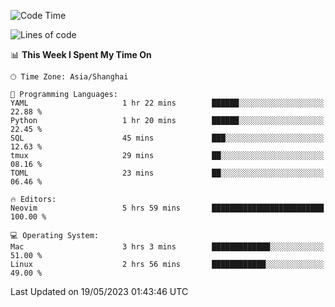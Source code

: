 <!--START_SECTION:waka-->
![Code Time](http://img.shields.io/badge/Code%20Time-1%2C369%20hrs%2032%20mins-blue)

![Lines of code](https://img.shields.io/badge/From%20Hello%20World%20I%27ve%20Written-261.0%20thousand%20lines%20of%20code-blue)

📊 **This Week I Spent My Time On** 

```text
🕑︎ Time Zone: Asia/Shanghai

💬 Programming Languages: 
YAML                     1 hr 22 mins        ██████░░░░░░░░░░░░░░░░░░░   22.88 % 
Python                   1 hr 20 mins        ██████░░░░░░░░░░░░░░░░░░░   22.45 % 
SQL                      45 mins             ███░░░░░░░░░░░░░░░░░░░░░░   12.63 % 
tmux                     29 mins             ██░░░░░░░░░░░░░░░░░░░░░░░   08.16 % 
TOML                     23 mins             ██░░░░░░░░░░░░░░░░░░░░░░░   06.46 % 

🔥 Editors: 
Neovim                   5 hrs 59 mins       █████████████████████████   100.00 % 

💻 Operating System: 
Mac                      3 hrs 3 mins        █████████████░░░░░░░░░░░░   51.00 % 
Linux                    2 hrs 56 mins       ████████████░░░░░░░░░░░░░   49.00 % 
```


 Last Updated on 19/05/2023 01:43:46 UTC
<!--END_SECTION:waka-->
